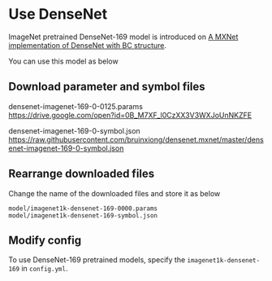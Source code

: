 # Use DenseNet

ImageNet pretrained DenseNet-169 model is introduced on [A MXNet implementation of DenseNet with BC structure].

You can use this model as below

## Download parameter and symbol files

densenet-imagenet-169-0-0125.params  
https://drive.google.com/open?id=0B_M7XF_l0CzXX3V3WXJoUnNKZFE

densenet-imagenet-169-0-symbol.json  
https://raw.githubusercontent.com/bruinxiong/densenet.mxnet/master/densenet-imagenet-169-0-symbol.json

## Rearrange downloaded files

Change the name of the downloaded files and store it as below

```
model/imagenet1k-densenet-169-0000.params
model/imagenet1k-densenet-169-symbol.json
```

## Modify config

To use DenseNet-169 pretrained models, specify the `imagenet1k-densenet-169` in `config.yml`.


[A MXNet implementation of DenseNet with BC structure]: https://github.com/bruinxiong/densenet.mxnet

